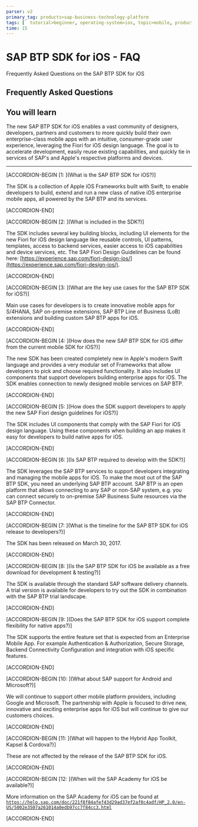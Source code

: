 ```yaml
---
parser: v2
primary_tag: products>sap-business-technology-platform
tags: [  tutorial>beginner, operating-system>ios, topic>mobile, products>sap-business-technology-platform, products>sap-mobile-services ]
time: 15
---
```



# SAP BTP SDK for iOS - FAQ
<!-- description --> Frequently Asked Questions on the  SAP BTP SDK for iOS

## Frequently Asked Questions
## You will learn  
The new SAP BTP SDK for iOS enables a vast community of designers, developers, partners and customers to more quickly build their own enterprise-class mobile apps with an intuitive, consumer-grade user experience, leveraging the Fiori for iOS design language. The goal is to accelerate development, easily reuse existing capabilities, and quickly tie in services of SAP's and Apple's respective platforms and devices.

---

[ACCORDION-BEGIN [1: ](What is the SAP BTP SDK for iOS?)]

The SDK is a collection of Apple iOS Frameworks built with Swift, to enable developers to build, extend and run a new class of native iOS enterprise mobile apps, all powered by the SAP BTP and its services.

[ACCORDION-END]

[ACCORDION-BEGIN [2: ](What is included in the SDK?)]

The SDK includes several key building blocks, including UI elements for the new Fiori for iOS design language like reusable controls, UI patterns, templates, access to backend services, easier access to iOS capabilities and device services, etc. The SAP Fiori Design Guidelines can be found here: [https://experience.sap.com/fiori-design-ios/](https://experience.sap.com/fiori-design-ios/).

[ACCORDION-END]

[ACCORDION-BEGIN [3: ](What are the key use cases for the SAP BTP SDK for iOS?)]

Main use cases for developers is to create innovative mobile apps for S/4HANA, SAP on-premise extensions, SAP BTP Line of Business (LoB) extensions and building custom SAP BTP apps for iOS.

[ACCORDION-END]

[ACCORDION-BEGIN [4: ](How does the new SAP BTP SDK for iOS differ from the current mobile SDK for iOS?)]

The new SDK has been created completely new in Apple's modern Swift language and provides a very modular set of Frameworks that allow developers to pick and choose required functionality. It also includes UI components that support developers building enterprise apps for iOS.  The SDK enables connection to newly designed mobile services on SAP BTP.

[ACCORDION-END]

[ACCORDION-BEGIN [5: ](How does the SDK support developers to apply the new SAP Fiori design guidelines for iOS?)]

The SDK includes UI components that comply with the SAP Fiori for iOS design language. Using these components when building an app makes it easy for developers to build native apps for iOS.

[ACCORDION-END]

[ACCORDION-BEGIN [6: ](Is SAP BTP required to develop with the SDK?)]

The SDK leverages the SAP BTP services to support developers integrating and managing the mobile apps for iOS. To make the most out of the SAP BTP SDK, you need an underlying SAP BTP account. SAP BTP is an open platform that allows connecting to any SAP or non-SAP system, e.g. you can connect securely to on-premise SAP Business Suite resources via the SAP BTP Connector.

[ACCORDION-END]

[ACCORDION-BEGIN [7: ](What is the timeline for the SAP BTP SDK for iOS release to developers?)]

The SDK has been released on March 30, 2017.

[ACCORDION-END]

[ACCORDION-BEGIN [8: ](Is the SAP BTP SDK for iOS be available as a free download for development & testing?)]

The SDK is available through the standard SAP software delivery channels. A trial version is available for developers to try out the SDK in combination with the SAP BTP trial landscape.

[ACCORDION-END]

[ACCORDION-BEGIN [9: ](Does the SAP BTP SDK for iOS support complete flexibility for native apps?)]

The SDK supports the entire feature set that is expected from an Enterprise Mobile App. For example Authentication & Authorization, Secure Storage, Backend Connectivity Configuration and integration with iOS specific features.

[ACCORDION-END]

[ACCORDION-BEGIN [10: ](What about SAP support for Android and Microsoft?)]

We will continue to support other mobile platform providers, including Google and Microsoft. The partnership with Apple is focused to drive new, innovative and exciting enterprise apps for iOS but will continue to give our customers choices.

[ACCORDION-END]

[ACCORDION-BEGIN [11: ](What will happen to the Hybrid App Toolkit, Kapsel & Cordova?)]

These are not affected by the release of the SAP BTP SDK for iOS.

[ACCORDION-END]

[ACCORDION-BEGIN [12: ](When will the SAP Academy for iOS be available?)]

More information on the SAP Academy for iOS can be found at [`https://help.sap.com/doc/221f8f84afef43d29ad37ef2af0c4adf/HP_2.0/en-US/5002e3507a261014a0edb97cc7f84cc3.html`](https://help.sap.com/doc/221f8f84afef43d29ad37ef2af0c4adf/HP_2.0/en-US/5002e3507a261014a0edb97cc7f84cc3.html)

[ACCORDION-END]
